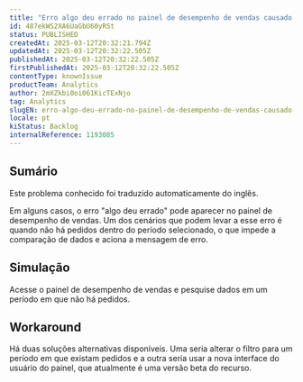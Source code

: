 ```yaml
---
title: "Erro algo deu errado no painel de desempenho de vendas causado pela ausência de pedidos no período filtrado"
id: 487ekWS2XA6UaGbU60yRSt
status: PUBLISHED
createdAt: 2025-03-12T20:32:21.794Z
updatedAt: 2025-03-12T20:32:22.505Z
publishedAt: 2025-03-12T20:32:22.505Z
firstPublishedAt: 2025-03-12T20:32:22.505Z
contentType: knownIssue
productTeam: Analytics
author: 2mXZkbi0oi061KicTExNjo
tag: Analytics
slugEN: erro-algo-deu-errado-no-painel-de-desempenho-de-vendas-causado-pela-ausencia-de-pedidos-no-periodo-filtrado
locale: pt
kiStatus: Backlog
internalReference: 1193085
---
```


## Sumário

<div class="alert alert-info">
  <p>Este problema conhecido foi traduzido automaticamente do inglês.</p>
</div>


Em alguns casos, o erro "algo deu errado" pode aparecer no painel de desempenho de vendas. Um dos cenários que podem levar a esse erro é quando não há pedidos dentro do período selecionado, o que impede a comparação de dados e aciona a mensagem de erro.

## Simulação


Acesse o painel de desempenho de vendas e pesquise dados em um período em que não há pedidos.



## Workaround


Há duas soluções alternativas disponíveis. Uma seria alterar o filtro para um período em que existam pedidos e a outra seria usar a nova interface do usuário do painel, que atualmente é uma versão beta do recurso.





